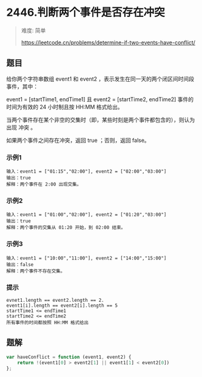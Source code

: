 # 2446.判断两个事件是否存在冲突
> 难度: 简单
> 
> https://leetcode.cn/problems/determine-if-two-events-have-conflict/

## 题目
给你两个字符串数组 event1 和 event2 ，表示发生在同一天的两个闭区间时间段事件，其中：

event1 = [startTime1, endTime1] 且
event2 = [startTime2, endTime2]
事件的时间为有效的 24 小时制且按 HH:MM 格式给出。

当两个事件存在某个非空的交集时（即，某些时刻是两个事件都包含的），则认为出现 冲突 。

如果两个事件之间存在冲突，返回 true ；否则，返回 false。

### 示例1
```
输入：event1 = ["01:15","02:00"], event2 = ["02:00","03:00"]
输出：true
解释：两个事件在 2:00 出现交集。
```

### 示例2
```
输入：event1 = ["01:00","02:00"], event2 = ["01:20","03:00"]
输出：true
解释：两个事件的交集从 01:20 开始，到 02:00 结束。
```

### 示例3
```
输入：event1 = ["10:00","11:00"], event2 = ["14:00","15:00"]
输出：false
解释：两个事件不存在交集。
```

### 提示
```
evnet1.length == event2.length == 2.
event1[i].length == event2[i].length == 5
startTime1 <= endTime1
startTime2 <= endTime2
所有事件的时间都按照 HH:MM 格式给出
```

## 题解
```javascript
var haveConflict = function (event1, event2) {
    return !(event1[0] > event2[1] || event1[1] < event2[0])
};
```
